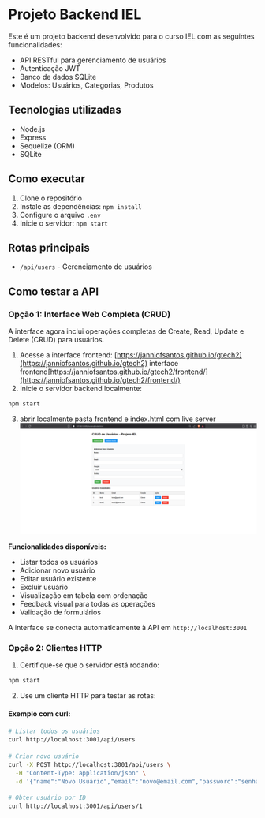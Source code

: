 # Projeto Backend IEL

Este é um projeto backend desenvolvido para o curso IEL com as seguintes funcionalidades:

- API RESTful para gerenciamento de usuários
- Autenticação JWT
- Banco de dados SQLite
- Modelos: Usuários, Categorias, Produtos

## Tecnologias utilizadas
- Node.js
- Express
- Sequelize (ORM)
- SQLite

## Como executar
1. Clone o repositório
2. Instale as dependências: `npm install`
3. Configure o arquivo `.env`
4. Inicie o servidor: `npm start`

## Rotas principais
- `/api/users` - Gerenciamento de usuários

## Como testar a API

### Opção 1: Interface Web Completa (CRUD)
A interface agora inclui operações completas de Create, Read, Update e Delete (CRUD) para usuários.

1. Acesse a interface frontend: [https://janniofsantos.github.io/gtech2](https://janniofsantos.github.io/gtech2)
   interface frontend[https://janniofsantos.github.io/gtech2/frontend/](https://janniofsantos.github.io/gtech2/frontend/)
2. Inicie o servidor backend localmente:
```bash
npm start

```

3. abrir localmente pasta frontend e index.html com live server
![alt text](image.png)

**Funcionalidades disponíveis:**
- Listar todos os usuários
- Adicionar novo usuário
- Editar usuário existente
- Excluir usuário
- Visualização em tabela com ordenação
- Feedback visual para todas as operações
- Validação de formulários

A interface se conecta automaticamente à API em `http://localhost:3001`

### Opção 2: Clientes HTTP
1. Certifique-se que o servidor está rodando:
```bash
npm start
```

2. Use um cliente HTTP para testar as rotas:

#### Exemplo com curl:
```bash
# Listar todos os usuários
curl http://localhost:3001/api/users

# Criar novo usuário
curl -X POST http://localhost:3001/api/users \
  -H "Content-Type: application/json" \
  -d '{"name":"Novo Usuário","email":"novo@email.com","password":"senha123"}'

# Obter usuário por ID
curl http://localhost:3001/api/users/1
```


